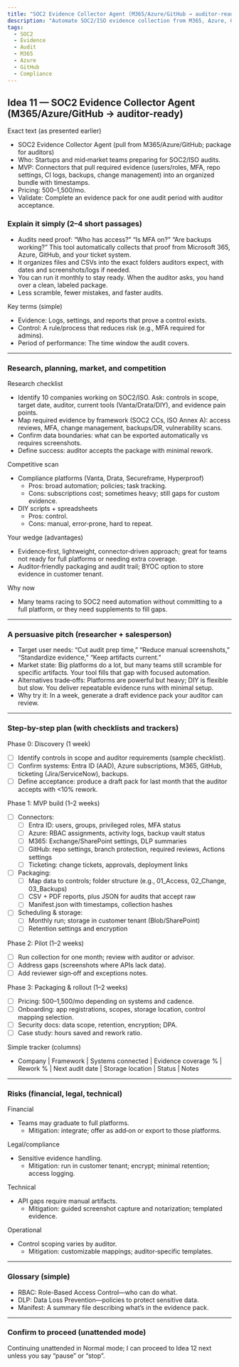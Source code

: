 ```yaml
---
title: "SOC2 Evidence Collector Agent (M365/Azure/GitHub → auditor-ready)"
description: "Automate SOC2/ISO evidence collection from M365, Azure, GitHub, and ticketing systems. Packages auditor-ready bundles with timestamps and audit trails."
tags:
  - SOC2
  - Evidence
  - Audit
  - M365
  - Azure
  - GitHub
  - Compliance
---
```


## Idea 11 — SOC2 Evidence Collector Agent (M365/Azure/GitHub → auditor-ready)

Exact text (as presented earlier)

- SOC2 Evidence Collector Agent (pull from M365/Azure/GitHub; package for auditors)
- Who: Startups and mid‑market teams preparing for SOC2/ISO audits.
- MVP: Connectors that pull required evidence (users/roles, MFA, repo settings, CI logs, backups, change management) into an organized bundle with timestamps.
- Pricing: $500–$1,500/mo.
- Validate: Complete an evidence pack for one audit period with auditor acceptance.

### Explain it simply (2–4 short passages)

- Audits need proof: “Who has access?” “Is MFA on?” “Are backups working?” This tool automatically collects that proof from Microsoft 365, Azure, GitHub, and your ticket system.
- It organizes files and CSVs into the exact folders auditors expect, with dates and screenshots/logs if needed.
- You can run it monthly to stay ready. When the auditor asks, you hand over a clean, labeled package.
- Less scramble, fewer mistakes, and faster audits.

Key terms (simple)

- Evidence: Logs, settings, and reports that prove a control exists.
- Control: A rule/process that reduces risk (e.g., MFA required for admins).
- Period of performance: The time window the audit covers.

---

### Research, planning, market, and competition

Research checklist

- Identify 10 companies working on SOC2/ISO. Ask: controls in scope, target date, auditor, current tools (Vanta/Drata/DIY), and evidence pain points.
- Map required evidence by framework (SOC2 CCs, ISO Annex A): access reviews, MFA, change management, backups/DR, vulnerability scans.
- Confirm data boundaries: what can be exported automatically vs requires screenshots.
- Define success: auditor accepts the package with minimal rework.

Competitive scan

- Compliance platforms (Vanta, Drata, Secureframe, Hyperproof)
  - Pros: broad automation; policies; task tracking.
  - Cons: subscriptions cost; sometimes heavy; still gaps for custom evidence.
- DIY scripts + spreadsheets
  - Pros: control.
  - Cons: manual, error‑prone, hard to repeat.

Your wedge (advantages)

- Evidence‑first, lightweight, connector‑driven approach; great for teams not ready for full platforms or needing extra coverage.
- Auditor‑friendly packaging and audit trail; BYOC option to store evidence in customer tenant.

Why now

- Many teams racing to SOC2 need automation without committing to a full platform, or they need supplements to fill gaps.

---

### A persuasive pitch (researcher + salesperson)

- Target user needs: “Cut audit prep time,” “Reduce manual screenshots,” “Standardize evidence,” “Keep artifacts current.”
- Market state: Big platforms do a lot, but many teams still scramble for specific artifacts. Your tool fills that gap with focused automation.
- Alternatives trade‑offs: Platforms are powerful but heavy; DIY is flexible but slow. You deliver repeatable evidence runs with minimal setup.
- Why try it: In a week, generate a draft evidence pack your auditor can review.

---

### Step-by-step plan (with checklists and trackers)

Phase 0: Discovery (1 week)

- [ ] Identify controls in scope and auditor requirements (sample checklist).
- [ ] Confirm systems: Entra ID (AAD), Azure subscriptions, M365, GitHub, ticketing (Jira/ServiceNow), backups.
- [ ] Define acceptance: produce a draft pack for last month that the auditor accepts with <10% rework.

Phase 1: MVP build (1–2 weeks)

- [ ] Connectors:
  - [ ] Entra ID: users, groups, privileged roles, MFA status
  - [ ] Azure: RBAC assignments, activity logs, backup vault status
  - [ ] M365: Exchange/SharePoint settings, DLP summaries
  - [ ] GitHub: repo settings, branch protection, required reviews, Actions settings
  - [ ] Ticketing: change tickets, approvals, deployment links
- [ ] Packaging:
  - [ ] Map data to controls; folder structure (e.g., 01_Access, 02_Change, 03_Backups)
  - [ ] CSV + PDF reports, plus JSON for audits that accept raw
  - [ ] Manifest.json with timestamps, collection hashes
- [ ] Scheduling & storage:
  - [ ] Monthly run; storage in customer tenant (Blob/SharePoint)
  - [ ] Retention settings and encryption

Phase 2: Pilot (1–2 weeks)

- [ ] Run collection for one month; review with auditor or advisor.
- [ ] Address gaps (screenshots where APIs lack data).
- [ ] Add reviewer sign‑off and exceptions notes.

Phase 3: Packaging & rollout (1–2 weeks)

- [ ] Pricing: $500–$1,500/mo depending on systems and cadence.
- [ ] Onboarding: app registrations, scopes, storage location, control mapping selection.
- [ ] Security docs: data scope, retention, encryption; DPA.
- [ ] Case study: hours saved and rework ratio.

Simple tracker (columns)

- Company | Framework | Systems connected | Evidence coverage % | Rework % | Next audit date | Storage location | Status | Notes

---

### Risks (financial, legal, technical)

Financial

- Teams may graduate to full platforms.
  - Mitigation: integrate; offer as add‑on or export to those platforms.

Legal/compliance

- Sensitive evidence handling.
  - Mitigation: run in customer tenant; encrypt; minimal retention; access logging.

Technical

- API gaps require manual artifacts.
  - Mitigation: guided screenshot capture and notarization; templated evidence.

Operational

- Control scoping varies by auditor.
  - Mitigation: customizable mappings; auditor‑specific templates.

---

### Glossary (simple)

- RBAC: Role-Based Access Control—who can do what.
- DLP: Data Loss Prevention—policies to protect sensitive data.
- Manifest: A summary file describing what’s in the evidence pack.

---

### Confirm to proceed (unattended mode)

Continuing unattended in Normal mode; I can proceed to Idea 12 next unless you say “pause” or “stop”.
